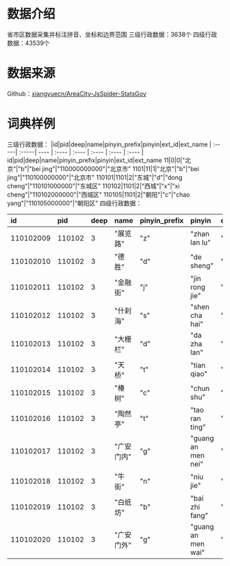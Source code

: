 # 数据介绍

省市区数据采集并标注拼音、坐标和边界范围
三级行政数据：3638个
四级行政数据：43539个

# 数据来源
Github：[xiangyuecn/AreaCity-JsSpider-StatsGov](https://github.com/xiangyuecn/AreaCity-JsSpider-StatsGov)

# 词典样例

三级行政数据：
|id|pid|deep|name|pinyin_prefix|pinyin|ext_id|ext_name
| :-----| :-----| ---- | :---- | :---- | :---- | :---- | :---- |
id|pid|deep|name|pinyin_prefix|pinyin|ext_id|ext_name
11|0|0|"北京"|"b"|"bei jing"|"110000000000"|"北京市"
1101|11|1|"北京"|"b"|"bei jing"|"110100000000"|"北京市"
110101|1101|2|"东城"|"d"|"dong cheng"|"110101000000"|"东城区"
110102|1101|2|"西城"|"x"|"xi cheng"|"110102000000"|"西城区"
110105|1101|2|"朝阳"|"c"|"chao yang"|"110105000000"|"朝阳区"
四级行政数据：

|id|pid|deep|name|pinyin_prefix|pinyin|ext_id|ext_name
| :-----| :-----| ---- | :---- | :---- | :---- | :---- | :---- |
110102009|110102|3|"展览路"|"z"|"zhan lan lu"|"110102009000"|"展览路街道"
110102010|110102|3|"德胜"|"d"|"de sheng"|"110102010000"|"德胜街道"
110102011|110102|3|"金融街"|"j"|"jin rong jie"|"110102011000"|"金融街街道"
110102012|110102|3|"什刹海"|"s"|"shen cha hai"|"110102012000"|"什刹海街道"
110102013|110102|3|"大栅栏"|"d"|"da zha lan"|"110102013000"|"大栅栏街道"
110102014|110102|3|"天桥"|"t"|"tian qiao"|"110102014000"|"天桥街道"
110102015|110102|3|"椿树"|"c"|"chun shu"|"110102015000"|"椿树街道"
110102016|110102|3|"陶然亭"|"t"|"tao ran ting"|"110102016000"|"陶然亭街道"
110102017|110102|3|"广安门内"|"g"|"guang an men nei"|"110102017000"|"广安门内街道"
110102018|110102|3|"牛街"|"n"|"niu jie"|"110102018000"|"牛街街道"
110102019|110102|3|"白纸坊"|"b"|"bai zhi fang"|"110102019000"|"白纸坊街道"
110102020|110102|3|"广安门外"|"g"|"guang an men wai"|"110102020000"|"广安门外街道"